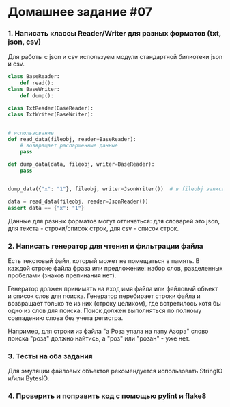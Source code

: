 # Домашнее задание #07

### 1. Написать классы Reader/Writer для разных форматов (txt, json, csv)
Для работы с json и csv используем модули стандартной билиотеки json и csv.

```py
class BaseReader:
    def read():
class BaseWriter:
    def dump():

class TxtReader(BaseReader):
class TxtWriter(BaseWriter):


# использование
def read_data(fileobj, reader=BaseReader):
    # возвращает распаршенные данные
    pass

def dump_data(data, fileobj, writer=BaseReader):
    pass


dump_data({"x": "1"}, fileobj, writer=JsonWriter())  # в fileobj записывается json {"x": "1"}

data = read_data(fileobj, reader=JsonReader())
assert data == {"x": "1"}
```

Данные для разных форматов могут отличаться: для словарей это json, для текста - строки/список строк, для csv - список строк.


### 2. Написать генератор для чтения и фильтрации файла
Есть текстовый файл, который может не помещаться в память.
В каждой строке файла фраза или предложение: набор слов, разделенных пробелами (знаков препинания нет).

Генератор должен принимать на вход имя файла или файловый объект и список слов для поиска.
Генератор перебирает строки файла и возвращает только те из них (строку целиком), где встретилось хотя бы одно из слов для поиска.
Поиск должен выполняться по полному совпадению слова без учета регистра.

Например, для строки из файла "а Роза упала на лапу Азора" слово поиска "роза" должно найтись, а "роз" или "розан" - уже нет.

### 3. Тесты на оба задания
Для эмуляции файловых объектов рекомендуется использовать StringIO и/или BytesIO.

### 4. Проверить и поправить код с помощью pylint и flake8
